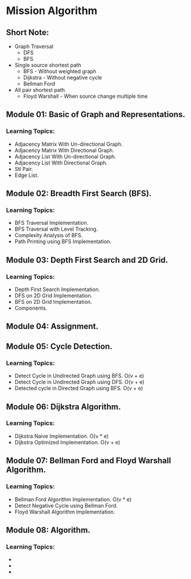 # Mission Algorithm

## Short Note:
- Graph Traversal
    - DFS
    - BFS
- Single source shortest path
    - BFS - Without weighted graph
    - Dijkstra - Without negative cycle
    - Bellman Ford
- All pair shortest path
    - Floyd Warshall - When source change multiple time 


## Module 01: Basic of Graph and Representations.
### Learning Topics: 
- Adjacency Matrix With Un-directional Graph. 
- Adjacency Matrix With Directional Graph. 
- Adjacency List With Un-directional Graph. 
- Adjacency List With Directional Graph. 
- Stl Pair. 
- Edge List. 

## Module 02: Breadth First Search (BFS).
### Learning Topics: 
- BFS Traversal Implementation.
- BFS Traversal with Level Tracking.
- Complexity Analysis of BFS.
- Path Printing using BFS Implementation.

## Module 03: Depth First Search and 2D Grid.
### Learning Topics: 
- Depth First Search Implementation.
- DFS on 2D Grid Implementation.
- BFS on 2D Grid Implementation.
- Components.

## Module 04: Assignment.

## Module 05: Cycle Detection.
### Learning Topics: 
- Detect Cycle in Undirected Graph using BFS. O(v + e)
- Detect Cycle in Undirected Graph using DFS. O(v + e)
- Detected cycle in Directed Graph using BFS. O(v + e)

## Module 06: Dijkstra Algorithm.
### Learning Topics: 
- Dijkstra Naive Implementation. O(v * e)
- Dijkstra Optimized Implementation. O(v + e)

## Module 07: Bellman Ford and Floyd Warshall Algorithm.
### Learning Topics: 
- Bellman Ford Algorithm Implementation. O(v * e)
- Detect Negative Cycle using Bellman Ford.
- Floyd Warshall Algorithm Implementation.

## Module 08:  Algorithm.
### Learning Topics:
- 
- 
- 


